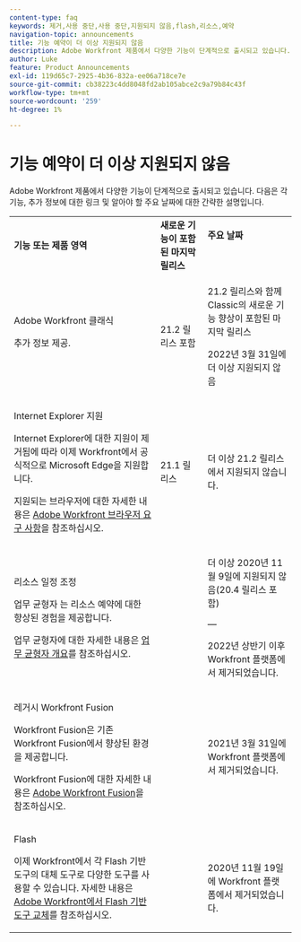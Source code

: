 ```yaml
---
content-type: faq
keywords: 제거,사용 중단,사용 중단,지원되지 않음,flash,리소스,예약
navigation-topic: announcements
title: 기능 예약이 더 이상 지원되지 않음
description: Adobe Workfront 제품에서 다양한 기능이 단계적으로 출시되고 있습니다. 다음은 각 기능, 추가 정보에 대한 링크 및 알아야 할 주요 날짜에 대한 간략한 설명입니다.
author: Luke
feature: Product Announcements
exl-id: 119d65c7-2925-4b36-832a-ee06a718ce7e
source-git-commit: cb38223c4dd8048fd2ab105abce2c9a79b84c43f
workflow-type: tm+mt
source-wordcount: '259'
ht-degree: 1%

---
```


# 기능 예약이 더 이상 지원되지 않음

Adobe Workfront 제품에서 다양한 기능이 단계적으로 출시되고 있습니다. 다음은 각 기능, 추가 정보에 대한 링크 및 알아야 할 주요 날짜에 대한 간략한 설명입니다.

<table style="table-layout:auto"> 
 <col> 
 <col data-mc-conditions=""> 
 <col> 
 <tbody> 
  <tr> 
   <td><b>기능 또는 제품 영역</b></td> 
   <td><strong>새로운 기능이 포함된 마지막 릴리스</strong> </td> 
   <td> <p rowspan="2"><strong>주요 날짜</strong> </p> <p rowspan="2"> </p> </td> 
  </tr> 
  <tr data-mc-conditions=""> 
   <td>Adobe Workfront 클래식 <p style="font-weight: normal;">추가 정보 제공.</p> </td> 
   <td>21.2 릴리스 포함</td> 
   <td> <p>21.2 릴리스와 함께 Classic의 새로운 기능 향상이 포함된 마지막 릴리스</p> <p>2022년 3월 31일에 더 이상 지원되지 않음</p> </td> 
  </tr> 
  <tr data-mc-conditions=""> 
   <td> <p>Internet Explorer 지원</p> <p>Internet Explorer에 대한 지원이 제거됨에 따라 이제 Workfront에서 공식적으로 Microsoft Edge을 지원합니다. </p> <p>지원되는 브라우저에 대한 자세한 내용은 <a href="../../workfront-basics/workfront-browser-requirements.md" class="MCXref xref">Adobe Workfront 브라우저 요구 사항</a>을 참조하십시오.</p> </td> 
   <td>21.1 릴리스</td> 
   <td>더 이상 21.2 릴리스에서 지원되지 않습니다.</td> 
  </tr> 
  <tr> 
   <td> <p>리소스 일정 조정</p> <p>업무 균형자 는 리소스 예약에 대한 향상된 경험을 제공합니다.</p> <p>업무 균형자에 대한 자세한 내용은 <a href="../../resource-mgmt/workload-balancer/overview-workload-balancer.md">업무 균형자 개요</a>를 참조하십시오.</p> </td> 
   <td> </td> 
   <td> <p>더 이상 2020년 11월 9일에 지원되지 않음(20.4 릴리스 포함)</p> <p>—</p> <p>2022년 상반기 이후 Workfront 플랫폼에서 제거되었습니다.</p> </td> 
  </tr> 
  <tr> 
   <td> <p>레거시 Workfront Fusion</p> <p>Workfront Fusion은 기존 Workfront Fusion에서 향상된 환경을 제공합니다.</p> <p>Workfront Fusion에 대한 자세한 내용은 <a href="https://experienceleague.adobe.com/ko/docs/workfront-fusion/using/home">Adobe Workfront Fusion</a>을 참조하십시오.</p> </td> 
   <td> </td> 
   <td>2021년 3월 31일에 Workfront 플랫폼에서 제거되었습니다.</td> 
  </tr> 
  <tr> 
   <td> <p>Flash</p> <p>이제 Workfront에서 각 Flash 기반 도구의 대체 도구로 다양한 도구를 사용할 수 있습니다. 자세한 내용은 <a href="../../product-announcements/announcements/announcement-archive/replace-flash-tools.md" class="MCXref xref">Adobe Workfront에서 Flash 기반 도구 교체</a>를 참조하십시오.</p> </td> 
   <td> </td> 
   <td> <p> </p> <p>2020년 11월 19일에 Workfront 플랫폼에서 제거되었습니다.</p> </td> 
  </tr> <!--
   <tr data-mc-conditions="QuicksilverOrClassic.Draft mode"> 
    <td> <p>Enhanced Authentication 1.0</p> <p>The method of migrating to the new Enhanced Authentication 2.0 depends on whether you are using Legacy Authentication or Enhanced Authentication 1.0. For more information, see <a href="../../administration-and-setup/manage-workfront/security/get-started-enhanced-authentication.md" class="MCXref xref">Enhanced Authentication overview</a>.</p> </td> 
    <td>&nbsp;</td> 
    <td>2021</td> 
   </tr>
  --> <!--
   <tr data-mc-conditions="QuicksilverOrClassic.Draft mode"> 
    <td> <p>Allowlist updates </p> <!--
      <p data-mc-conditions="QuicksilverOrClassic.Draft mode">Split</p>
     --> <!--
      <p data-mc-conditions="QuicksilverOrClassic.Draft mode">Email Service updated (MailGun)</p>
     --> </td>

</tr>

</tbody> 
</table>
